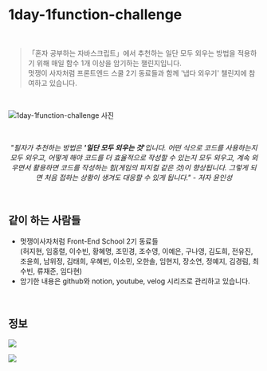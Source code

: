 # 1day-1function-challenge

<br>

> 「혼자 공부하는 자바스크립트」에서 추천하는 일단 모두 외우는 방법을 적용하기 위해 매일 함수 1개 이상을 암기하는 챌린지입니다. <br> 멋쟁이 사자처럼 프론트엔드 스쿨 2기 동료들과 함께 '냅다 외우기' 챌린지에 참여하고 있습니다. <br> 

<br>

![1day-1function-challenge 사진](https://user-images.githubusercontent.com/102460056/169823088-81add533-2a34-4d2e-bfd8-fa82d517eabe.jpg)

<br>

*<center>"필자가 추천하는 방법은 <strong>'일단 모두 외우는 것'</strong>입니다. 어떤 식으로 코드를 사용하는지 모두 외우고, 어떻게 해야 코드를 더 효율적으로 작성할 수 있는지 모두 외우고, 계속 외우면서 활용하면 코드를 작성하는 힘(게임의 피지컬 같은 것)이 향상됩니다. 그렇게 되면 처음 접하는 상황이 생겨도 대응할 수 있게 됩니다." - 저자 윤인성</center>*

<br>

## 같이 하는 사람들

- 멋쟁이사자처럼 Front-End School 2기 동료들 <br> (허지현, 임홍렬, 이수빈, 황혜명, 조민경, 조수영, 이예은, 구나영, 김도희, 전유진, 조윤희, 남위정, 김태희, 우혜빈, 이소민, 오한솔, 임현지, 장소연, 정예지, 김경림, 최수빈, 류재준, 임다현)
- 암기한 내용은 github와 notion, youtube, velog 시리즈로 관리하고 있습니다.

<br>

## 정보

<a href="https://www.notion.so/f776796efe434a6fbdbbd0d931a602c9" target="_blank"><img src="https://img.shields.io/badge/노션-000000?style=round-square&logo=Notion&logoColor=white"/></a>

<a href="https://www.youtube.com/channel/UCHDM-L-O3S0T7pOLVUIe9JA" target="_blank"><img src="https://img.shields.io/badge/유튜브-FF0000?style=round-square&logo=Youtube&logoColor=white"/></a>
